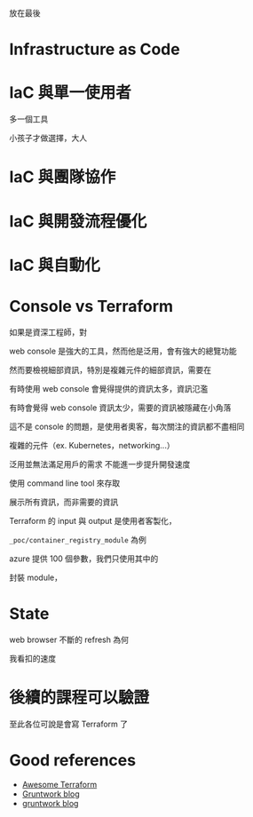 放在最後

# Infrastructure as Code


# IaC 與單一使用者

多一個工具

小孩子才做選擇，大人

# IaC 與團隊協作

# IaC 與開發流程優化

# IaC 與自動化

# Console vs Terraform

如果是資深工程師，對 

web console 是強大的工具，然而他是泛用，會有強大的總覽功能

然而要檢視細部資訊，特別是複雜元件的細部資訊，需要在

有時使用 web console 會覺得提供的資訊太多，資訊氾濫

有時會覺得 web console 資訊太少，需要的資訊被隱藏在小角落

這不是 console 的問題，是使用者奧客，每次關注的資訊都不盡相同

複雜的元件（ex. Kubernetes，networking...）

泛用並無法滿足用戶的需求
不能進一步提升開發速度

使用 command line tool 來存取

展示所有資訊，而非需要的資訊

Terraform 的 input 與 output 是使用者客製化，

`_poc/container_registry_module` 為例

azure 提供 100 個參數，我們只使用其中的

封裝 module，

# State

web browser 不斷的 refresh
為何

我看扣的速度


# 後續的課程可以驗證

至此各位可說是會寫 Terraform 了

# Good references

- [Awesome Terraform](https://github.com/shuaibiyy/awesome-terraform)
- [Gruntwork blog](https://blog.gruntwork.io/)
- [gruntwork blog](https://blog.gruntwork.io/a-comprehensive-guide-to-terraform-b3d32832baca#.w9x897ywp)
